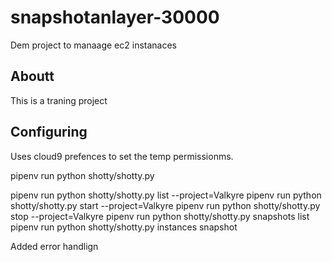 # snapshotanlayer-30000
Dem project to manaage ec2 instanaces

## Aboutt
This is a traning project

## Configuring
Uses cloud9 prefences to set the temp permissionms. 



pipenv run python shotty/shotty.py


pipenv run python shotty/shotty.py list --project=Valkyre
pipenv run python shotty/shotty.py start --project=Valkyre
pipenv run python shotty/shotty.py stop --project=Valkyre
pipenv run python shotty/shotty.py snapshots list
pipenv run python shotty/shotty.py instances snapshot

Added error handlign 
 